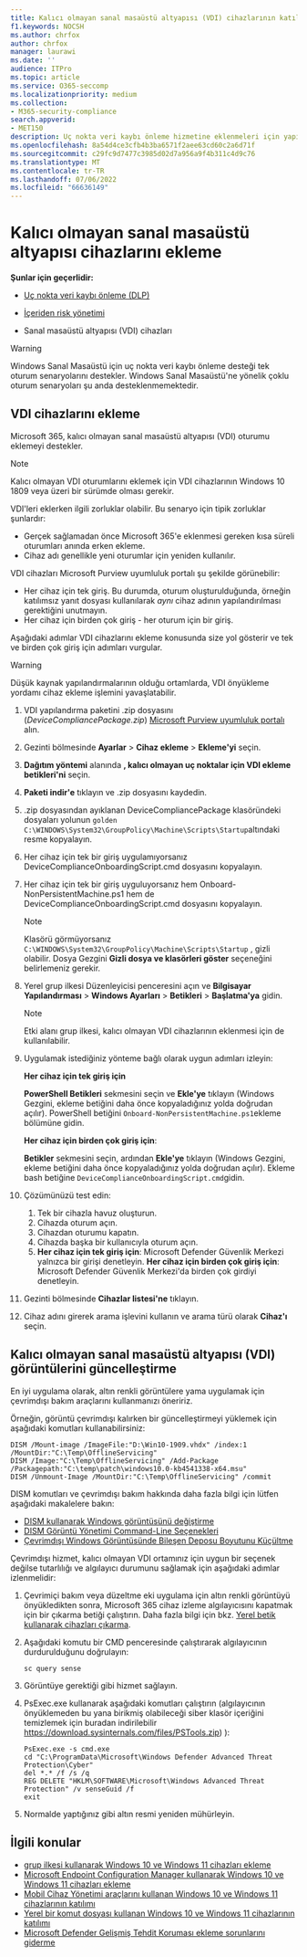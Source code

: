 ```yaml
---
title: Kalıcı olmayan sanal masaüstü altyapısı (VDI) cihazlarının katılımı
f1.keywords: NOCSH
ms.author: chrfox
author: chrfox
manager: laurawi
ms.date: ''
audience: ITPro
ms.topic: article
ms.service: O365-seccomp
ms.localizationpriority: medium
ms.collection:
- M365-security-compliance
search.appverid:
- MET150
description: Uç nokta veri kaybı önleme hizmetine eklenmeleri için yapılandırma paketini sanal masaüstü altyapısı (VDI) cihazına dağıtın.
ms.openlocfilehash: 8a54d4ce3cfb4b3ba6571f2aee63cd60c2a6d71f
ms.sourcegitcommit: c29fc9d7477c3985d02d7a956a9f4b311c4d9c76
ms.translationtype: MT
ms.contentlocale: tr-TR
ms.lasthandoff: 07/06/2022
ms.locfileid: "66636149"
---
```

# <a name="onboard-non-persistent-virtual-desktop-infrastructure-devices"></a>Kalıcı olmayan sanal masaüstü altyapısı cihazlarını ekleme

**Şunlar için geçerlidir:**

- [Uç nokta veri kaybı önleme (DLP)](./endpoint-dlp-learn-about.md)
- [İçeriden risk yönetimi](insider-risk-management.md)

- Sanal masaüstü altyapısı (VDI) cihazları

> [!WARNING]
> Windows Sanal Masaüstü için uç nokta veri kaybı önleme desteği tek oturum senaryolarını destekler. Windows Sanal Masaüstü'ne yönelik çoklu oturum senaryoları şu anda desteklenmemektedir.

## <a name="onboard-vdi-devices"></a>VDI cihazlarını ekleme

Microsoft 365, kalıcı olmayan sanal masaüstü altyapısı (VDI) oturumu eklemeyi destekler.

> [!NOTE]
> Kalıcı olmayan VDI oturumlarını eklemek için VDI cihazlarının Windows 10 1809 veya üzeri bir sürümde olması gerekir.

VDI'leri eklerken ilgili zorluklar olabilir. Bu senaryo için tipik zorluklar şunlardır:

- Gerçek sağlamadan önce Microsoft 365'e eklenmesi gereken kısa süreli oturumları anında erken ekleme.
- Cihaz adı genellikle yeni oturumlar için yeniden kullanılır.

VDI cihazları Microsoft Purview uyumluluk portalı şu şekilde görünebilir:

- Her cihaz için tek giriş.
Bu durumda, oturum oluşturulduğunda, örneğin katılımsız yanıt dosyası kullanılarak *aynı* cihaz adının yapılandırılması gerektiğini unutmayın.
- Her cihaz için birden çok giriş - her oturum için bir giriş.

Aşağıdaki adımlar VDI cihazlarını ekleme konusunda size yol gösterir ve tek ve birden çok giriş için adımları vurgular.

> [!WARNING]
> Düşük kaynak yapılandırmalarının olduğu ortamlarda, VDI önyükleme yordamı cihaz ekleme işlemini yavaşlatabilir.

1. VDI yapılandırma paketini .zip dosyasını (*DeviceCompliancePackage.zip*) [Microsoft Purview uyumluluk portalı](https://compliance.microsoft.com) alın.

2. Gezinti bölmesinde **Ayarlar** > **Cihaz ekleme** > **Ekleme'yi** seçin.

3. **Dağıtım yöntemi** alanında **, kalıcı olmayan uç noktalar için VDI ekleme betikleri'ni** seçin.

4. **Paketi indir'e** tıklayın ve .zip dosyasını kaydedin.

5. .zip dosyasından ayıklanan DeviceCompliancePackage klasöründeki dosyaları yolunun `golden` `C:\WINDOWS\System32\GroupPolicy\Machine\Scripts\Startup`altındaki resme kopyalayın.

6. Her cihaz için tek bir giriş uygulamıyorsanız DeviceComplianceOnboardingScript.cmd dosyasını kopyalayın.

7. Her cihaz için tek bir giriş uyguluyorsanız hem Onboard-NonPersistentMachine.ps1 hem de DeviceComplianceOnboardingScript.cmd dosyasını kopyalayın.

    > [!NOTE]
    > Klasörü görmüyorsanız `C:\WINDOWS\System32\GroupPolicy\Machine\Scripts\Startup` , gizli olabilir. Dosya Gezgini **Gizli dosya ve klasörleri göster** seçeneğini belirlemeniz gerekir.

8. Yerel grup ilkesi Düzenleyicisi penceresini açın ve **Bilgisayar Yapılandırması** > **Windows Ayarları** > **Betikleri** > **Başlatma'ya** gidin.

   > [!NOTE]
   > Etki alanı grup ilkesi, kalıcı olmayan VDI cihazlarının eklenmesi için de kullanılabilir.

9. Uygulamak istediğiniz yönteme bağlı olarak uygun adımları izleyin:

   **Her cihaz için tek giriş için**

   **PowerShell Betikleri** sekmesini seçin ve **Ekle'ye** tıklayın (Windows Gezgini, ekleme betiğini daha önce kopyaladığınız yolda doğrudan açılır). PowerShell betiğini `Onboard-NonPersistentMachine.ps1`ekleme bölümüne gidin.

   **Her cihaz için birden çok giriş için**:

   **Betikler** sekmesini seçin, ardından **Ekle'ye** tıklayın (Windows Gezgini, ekleme betiğini daha önce kopyaladığınız yolda doğrudan açılır). Ekleme bash betiğine `DeviceComplianceOnboardingScript.cmd`gidin.

10. Çözümünüzü test edin:
    1. Tek bir cihazla havuz oluşturun.
    1. Cihazda oturum açın.
    1. Cihazdan oturumu kapatın.
    1. Cihazda başka bir kullanıcıyla oturum açın.
    1. **Her cihaz için tek giriş için**: Microsoft Defender Güvenlik Merkezi yalnızca bir girişi denetleyin.
       **Her cihaz için birden çok giriş için**: Microsoft Defender Güvenlik Merkezi'da birden çok girdiyi denetleyin.

11. Gezinti bölmesinde **Cihazlar listesi'ne** tıklayın.

12. Cihaz adını girerek arama işlevini kullanın ve arama türü olarak **Cihaz'ı** seçin.

## <a name="updating-non-persistent-virtual-desktop-infrastructure-vdi-images"></a>Kalıcı olmayan sanal masaüstü altyapısı (VDI) görüntülerini güncelleştirme

En iyi uygulama olarak, altın renkli görüntülere yama uygulamak için çevrimdışı bakım araçlarını kullanmanızı öneririz.

Örneğin, görüntü çevrimdışı kalırken bir güncelleştirmeyi yüklemek için aşağıdaki komutları kullanabilirsiniz:

```DOS
DISM /Mount-image /ImageFile:"D:\Win10-1909.vhdx" /index:1 /MountDir:"C:\Temp\OfflineServicing"
DISM /Image:"C:\Temp\OfflineServicing" /Add-Package /Packagepath:"C:\temp\patch\windows10.0-kb4541338-x64.msu"
DISM /Unmount-Image /MountDir:"C:\Temp\OfflineServicing" /commit
```

DISM komutları ve çevrimdışı bakım hakkında daha fazla bilgi için lütfen aşağıdaki makalelere bakın:

- [DISM kullanarak Windows görüntüsünü değiştirme](/windows-hardware/manufacture/desktop/mount-and-modify-a-windows-image-using-dism)
- [DISM Görüntü Yönetimi Command-Line Seçenekleri](/windows-hardware/manufacture/desktop/dism-image-management-command-line-options-s14)
- [Çevrimdışı Windows Görüntüsünde Bileşen Deposu Boyutunu Küçültme](/windows-hardware/manufacture/desktop/reduce-the-size-of-the-component-store-in-an-offline-windows-image)

Çevrimdışı hizmet, kalıcı olmayan VDI ortamınız için uygun bir seçenek değilse tutarlılığı ve algılayıcı durumunu sağlamak için aşağıdaki adımlar izlenmelidir:

1. Çevrimiçi bakım veya düzeltme eki uygulama için altın renkli görüntüyü önyükledikten sonra, Microsoft 365 cihaz izleme algılayıcısını kapatmak için bir çıkarma betiği çalıştırın. Daha fazla bilgi için bkz. [Yerel betik kullanarak cihazları çıkarma](device-onboarding-script.md#offboard-devices-using-a-local-script).

2. Aşağıdaki komutu bir CMD penceresinde çalıştırarak algılayıcının durdurulduğunu doğrulayın:

   ```DOS
   sc query sense
   ```

3. Görüntüye gerektiği gibi hizmet sağlayın.

4. PsExec.exe kullanarak aşağıdaki komutları çalıştırın (algılayıcının önyüklemeden bu yana birikmiş olabileceği siber klasör içeriğini temizlemek için buradan indirilebilir https://download.sysinternals.com/files/PSTools.zip) ):

    ```DOS
    PsExec.exe -s cmd.exe
    cd "C:\ProgramData\Microsoft\Windows Defender Advanced Threat Protection\Cyber"
    del *.* /f /s /q
    REG DELETE "HKLM\SOFTWARE\Microsoft\Windows Advanced Threat Protection" /v senseGuid /f
    exit
    ```

5. Normalde yaptığınız gibi altın resmi yeniden mühürleyin.

## <a name="related-topics"></a>İlgili konular

- [grup ilkesi kullanarak Windows 10 ve Windows 11 cihazları ekleme](device-onboarding-gp.md)
- [Microsoft Endpoint Configuration Manager kullanarak Windows 10 ve Windows 11 cihazları ekleme](device-onboarding-sccm.md)
- [Mobil Cihaz Yönetimi araçlarını kullanan Windows 10 ve Windows 11 cihazlarının katılımı](device-onboarding-mdm.md)
- [Yerel bir komut dosyası kullanan Windows 10 ve Windows 11 cihazlarının katılımı](device-onboarding-script.md)
- [Microsoft Defender Gelişmiş Tehdit Koruması ekleme sorunlarını giderme](/windows/security/threat-protection/microsoft-defender-atp/troubleshoot-onboarding)
